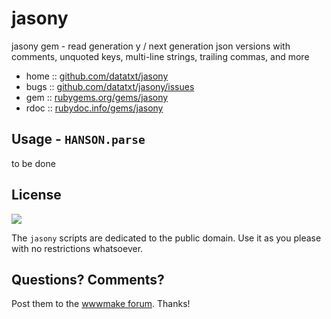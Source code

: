 # jasony

jasony gem -  read generation y / next generation json versions with comments, unquoted keys, multi-line strings, trailing commas, and more


* home  :: [github.com/datatxt/jasony](https://github.com/datatxt/jasony)
* bugs  :: [github.com/datatxt/jasony/issues](https://github.com/datatxt/jasony/issues)
* gem   :: [rubygems.org/gems/jasony](https://rubygems.org/gems/jasony)
* rdoc  :: [rubydoc.info/gems/jasony](http://rubydoc.info/gems/jasony)




## Usage - `HANSON.parse`


to be done



## License

![](https://publicdomainworks.github.io/buttons/zero88x31.png)

The `jasony` scripts are dedicated to the public domain.
Use it as you please with no restrictions whatsoever.

## Questions? Comments?

Post them to the [wwwmake forum](http://groups.google.com/group/wwwmake). Thanks!
